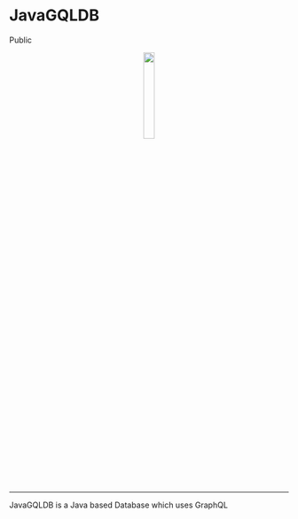 # JavaGQLDB
Public


<p align="center">
  <img src='https://github.com/saiphanindra1010/JavaRESTDB/assets/52729974/9af006e7-3650-468c-9819-52b39b271d60' width='20%'>
</p>


---

JavaGQLDB is a Java based Database which uses GraphQL
